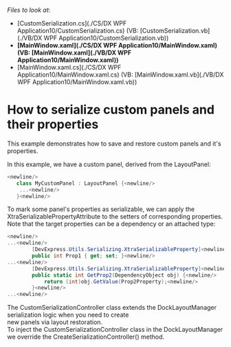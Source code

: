 <!-- default file list -->
*Files to look at*:

* [CustomSerialization.cs](./CS/DX WPF Application10/CustomSerialization.cs) (VB: [CustomSerialization.vb](./VB/DX WPF Application10/CustomSerialization.vb))
* **[MainWindow.xaml](./CS/DX WPF Application10/MainWindow.xaml) (VB: [MainWindow.xaml](./VB/DX WPF Application10/MainWindow.xaml))**
* [MainWindow.xaml.cs](./CS/DX WPF Application10/MainWindow.xaml.cs) (VB: [MainWindow.xaml.vb](./VB/DX WPF Application10/MainWindow.xaml.vb))
<!-- default file list end -->
# How to serialize custom panels and their properties


<p>This example demonstrates how to save and restore custom panels and it's properties.</p><p>In this example, we have a custom panel, derived from the LayoutPanel:<br />


```C#
<newline/>
   class MyCustomPanel : LayoutPanel {<newline/>
    ...<newline/>
   }<newline/>

```

</p><p>To mark some panel's properties as serializable, we can apply the XtraSerializablePropertyAttribute to the setters of corresponding properties.<br />
Note that the target properties can be a dependency or an attached type:<br />


```C#
<newline/>
...<newline/>
        [DevExpress.Utils.Serializing.XtraSerializableProperty]<newline/>
        public int Prop1 { get; set; }<newline/>
...<newline/>
        [DevExpress.Utils.Serializing.XtraSerializableProperty]<newline/>
        public static int GetProp2(DependencyObject obj) {<newline/>
            return (int)obj.GetValue(Prop2Property);<newline/>
        }<newline/>
...<newline/>

```

</p><p>The CustomSerializationController class extends the DockLayoutManager serialization logic when you need to create<br />
new panels via layout restoration. <br />
To inject the CustomSerializationController class in the DockLayoutManager we override the CreateSerializationController() method.</p>

<br/>


